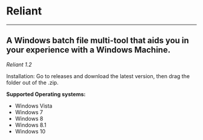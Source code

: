 # Reliant

----------------------------------------------------------------------------------------
A Windows batch file multi-tool that aids you in your experience with a Windows Machine.
----------------------------------------------------------------------------------------

*Reliant 1.2*

Installation: Go to releases and download the latest version, then drag the folder out of the .zip.

**Supported Operating systems:**

- Windows Vista
- Windows 7
- Windows 8
- Windows 8.1
- Windows 10
